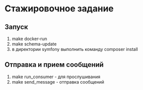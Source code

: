 # Стажировочное задание

## Запуск
1. make docker-run
2. make schema-update
3. в директории symfony выполнить команду composer install

## Отправка и прием сообщений
1. make run_consumer - для прослушивания
2. make send_message - отправка сообщений
